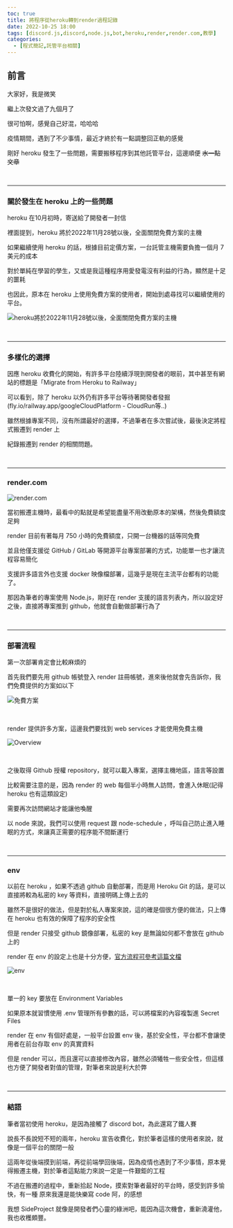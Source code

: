 ```yaml
---
toc: true
title: 將程序從heroku轉到render過程記錄
date: 2022-10-25 18:00
tags: [discord.js,discord,node.js,bot,heroku,render,render.com,教學]
categories:
  - [程式簡記,託管平台相關]
---
```


## 前言

大家好，我是微笑

繼上次發文過了九個月了

很可怕啊，感覺自己好混，哈哈哈

疫情期間，遇到了不少事情，最近才終於有一點調整回正軌的感覺

剛好 heroku 發生了一些問題，需要搬移程序到其他託管平台，這邊順便 ~~水一點文章~~

<br>

<!-- more -->

---

### 關於發生在 heroku 上的一些問題

heroku 在10月初時，寄送給了開發者一封信

裡面提到，heroku 將於2022年11月28號以後，全面關閉免費方案的主機

如果繼續使用 heroku 的話，根據目前定價方案，一台託管主機需要負擔一個月 7 美元的成本

對於單純在學習的學生，又或是我這種程序用愛發電沒有利益的行為，顯然是十足的噩耗

也因此，原本在 heroku 上使用免費方案的使用者，開始到處尋找可以繼續使用的平台。

![heroku將於2022年11月28號以後，全面關閉免費方案的主機](https://i.imgur.com/K3Pngg8.png)

<br>

---

### 多樣化的選擇

因應 heroku 收費化的開始，有許多平台陸續浮現到開發者的眼前，其中甚至有網站的標題是「Migrate from Heroku to Railway」

可以看到，除了 heroku 以外仍有許多平台等待著開發者發掘(fly.io/railway.app/googleCloudPlatform - CloudRun等..)

雖然根據專案不同，沒有所謂最好的選擇，不過筆者在多次嘗試後，最後決定將程式搬遷到 render 上

紀錄搬遷到 render 的相關問題。

<br>

---

### render.com

![render.com](https://i.imgur.com/JqcraLM.png)

當初搬遷主機時，最看中的點就是希望能盡量不用改動原本的架構，然後免費額度足夠

render 目前有著每月 750 小時的免費額度，只開一台機器的話等同免費

並且他僅支援從 GitHub / GitLab 等開源平台專案部署的方式，功能單一也才讓流程容易簡化

支援許多語言外也支援 docker 映像檔部署，這幾乎是現在主流平台都有的功能了。

那因為筆者的專案使用 Node.js，剛好在 render 支援的語言列表內，所以設定好之後，直接將專案推到 github，他就會自動做部署行為了


<br>

---

### 部署流程

第一次部署肯定會比較麻煩的

首先我們要先用 github 帳號登入 render 註冊帳號，進來後他就會先告訴你，我們免費提供的方案如以下

![免費方案](https://i.imgur.com/TFqJqEB.png)

<br>

render 提供許多方案，這邊我們要找到 web services 才能使用免費主機

![Overview](https://i.imgur.com/JgEO1dE.png)

<br>

之後取得 Github 授權 repository，就可以載入專案，選擇主機地區，語言等設置

比較需要注意的是，因為 render 的 web 每個半小時無人訪問，會進入休眠(記得 heroku 也有這類設定)

需要再次訪問網站才能讓他喚醒

以 node 來說，我們可以使用 request 跟 node-schedule ，呼叫自己防止進入睡眠的方式，來讓真正需要的程序能不間斷運行

<br>

---

### env

以前在 heroku ，如果不透過 github 自動部署，而是用 Heroku Git 的話，是可以直接將較為私密的 key 等資料，直接明碼上傳上去的

雖然不是很好的做法，但是對於私人專案來說，這的確是個很方便的做法，只上傳在 heroku 也有效的保障了程序的安全性

但是 render 只接受 github 鏡像部署，私密的 key 是無論如何都不會放在 github 上的

render 在 env 的設定上也是十分方便，[官方流程可參考這篇文檔](https://render.com/docs/configure-environment-variables)

![env](https://i.imgur.com/dvzYkqs.png)

<br>

單一的 key 要放在 Environment Variables

如果原本就習慣使用 .env 管理所有參數的話，可以將檔案的內容複製進 Secret Files

render 在 env 有個好處是，一般平台設置 env 後，基於安全性，平台都不會讓使用者在前台存取 env 的真實資料

但是 render 可以，而且還可以直接修改內容，雖然必須犧牲一些安全性，但這樣也方便了開發者對值的管理，對筆者來說是利大於弊

<br>

---

### 結語

筆者當初使用 heroku，是因為接觸了 discord bot，為此還寫了鐵人賽

說長不長說短不短的兩年，heroku 宣告收費化，對於筆者這樣的使用者來說，就像是一個平台的關閉一般

這兩年從後端摸到前端，再從前端學回後端，因為疫情也遇到了不少事情，原本覺得搬遷主機，對於筆者這點能力來說一定是一件艱鉅的工程

不過在搬遷的過程中，重新拾起 Node，摸索對筆者最好的平台時，感受到許多愉快，有一種 原來我還是能快樂寫 code 阿，的感想

我想 SideProject 就像是開發者們心靈的綠洲吧，能因為這次機會，重新澆灌他，我也收穫頗豐。